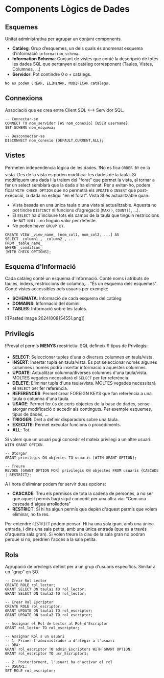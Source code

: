 # Components Lògics de Dades
## Esquemes
Unitat administrativa per agrupar un conjunt components.
- **Catàleg**: Grup d’esquemes, un dels quals és anomenat esquema d’informació `information_schema`.
- **Information Schema**: Conjunt de vistes que conté la descripció de totes les dades SQL que pertanyen al catàleg corresponent (Taules, Vistes, Columnes, ...)
- **Servidor**: Pot contindre 0 o + catàlegs.

```ad-info
No es poden CREAR, ELIMINAR, MODIFICAR catàlegs.
```

## Connexions
Associació que es crea entre Client SQL <--> Servidor SQL.
```PostgreSQL
-- Connectar-se
CONNECT TO nom_servidor [AS nom_conexio] [USER username];
SET SCHEMA nom_esquema;

-- Desconnectar-se
DISCONNECT nom_conexio {DEFAULT,CURRENT,ALL};
```

## Vistes
Permeten independència lògica de les dades.
❗No es fica ``ORDER BY`` en la vista. 
Des de la vista es poden modificar les dades de la taula. 
Si modifiquem una dada i la traiem del "forat" que permet la vista, al tornar a fer un select semblarà que la dada s'ha eliminat.
Per a evitar-ho, podem ficar `WITH CHECK OPTION` que no permetrà els `UPDATE` o `INSERT` que post-execució, la dada no estigui "en el forat".
Vista SÍ és actualitzable quan:
- Vista basada en una única taula o una vista si actualitzable. Aquesta no pot tindre `DISTINCT` ni funcions d'agregació (`MAX()`, `COUNT()`, ...).
- El `SELECT` ha d'incloure tots els camps de la taula que tinguin restriccions de `NOT NULL` i no tinguin valor per defecte.
- No poden haver `GROUP BY`.

```PostgreSQL
CREATE VIEW _view_name_ [nom_col1, nom_col2, ...] AS  
SELECT _column1_, _column2_, ...  
FROM _table_name_  
WHERE _condition_
[WITH CHECK OPTIONS];
```

## Esquema d'Informació
Cada catàleg conté un esquema d'informació.
Conté noms i atributs de taules, índexs, restriccions de columna,...
"És un esquema dels esquemes".
Conté vistes accessibles pels usuaris per exemple:
- **SCHEMATA**: Informació  de cada esquema del catàleg
- **DOMAINS**: Informació del domini.
- **TABLES**: Informació sobre les taules.

![[Pasted image 20241008154551.png]]

## Privilegis
❗Preval el permís **MENYS** reestrictiu.
SQL defineix 9 tipus de Privilegis:
- **SELECT**: Seleccionar tuples d'una o diverses columnes en taula/vista.
- **INSERT**: Insertar tupla en taula/vista. Es pot seleccionar només algunes columnes i només podrà insertar informació a aquestes columnes.
- **UPDATE**: Actualitzar columna/diverses columnes d'una taula/vista. MOLTES vegades necessitarà el ``SELECT`` per fer referència.
- **DELETE**: Eliminar tupla d'una taula/vista. MOLTES vegades necessitarà el ``SELECT`` per fer referència.
- **REFERENCES**: Permet crear FOREIGN KEYS que fan referència a una taula o columna d'una taula.
- **USAGE**: Permet fer ús de certs objectes de la base de dades, sense atorgar modificació o accedir als continguts. Per exemple esquemes, tipus de dades, ...
- **TRIGGER**: Dret a definir disparadors sobre una taula.
- **EXECUTE**: Permet executar funcions o procediments.
- **ALL**: Tot.

Si volem que un usuari pugi concedir el mateix privilegi a un altre usuari: `WITH GRANT OPTION`.

```PostgreSQL
-- Otorgar
GRANT privilegis ON objectes TO usuaris [WITH GRANT OPTION];

-- Treure
REVOKE [GRANT OPTION FOR] privilegis ON objectes FROM usuaris {CASCADE | RESTRICT};
```

A l'hora d'eliminar podem fer servir dues opcions:
- **CASCADE**: Treu els permisos de tota la cadena de persones, a no ser que aquest permís hagi sigut concedit per una altra via. "Com una cascada d'aigua arrolladora"
- **RESTRICT**: Si hi ha algun permís que depèn d'aquest permís que volem eliminar, no fa res. 

Per entendre `RESTRICT` podem pensar:
Hi ha una sala gran, amb una única entrada, i dins una sala petita, amb una única entrada (que es a través d'aquesta sala gran). Si volen treure la clau de la sala gran no podran perquè si no, perdrien l'accés a la sala petita.

## Rols
Agrupació de privilegis definit per a un grup d'usuaris específics. Similar a un "grup" en SO.
```PostgreSQL
-- Crear Rol Lector
CREATE ROLE rol_lector;
GRANT SELECT ON taula1 TO rol_lector;
GRANT SELECT ON taula2 TO rol_lector;

-- Crear Rol Escriptor
CREATE ROLE rol_escriptor;
GRANT UPDATE ON taula1 TO rol_escriptor;
GRANT UPDATE ON taula2 TO rol_escriptor;

-- Assignar el Rol de Lector al Rol d'Escriptor
GRANT rol_lector TO rol_escriptor;

-- Assignar Rol a un usuari
-- 1. Primer l'administrador a d'afegir a l'usuari
-- DBA:
GRANT rol_escriptor TO admin_Escriptors WITH GRANT OPTION;
GRANT rol_escriptor TO usr_Escriptor1;

-- 2. Posteriorment, l'usuari ha d'activar el rol
-- USUARI:
SET ROLE rol_escriptor;
```
